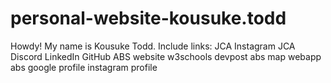 # personal-website-kousuke.todd
Howdy! My name is Kousuke Todd.
Include links: 
JCA Instagram
JCA Discord
LinkedIn
GitHub
ABS website
w3schools
devpost
abs map webapp
abs google profile
instagram profile
